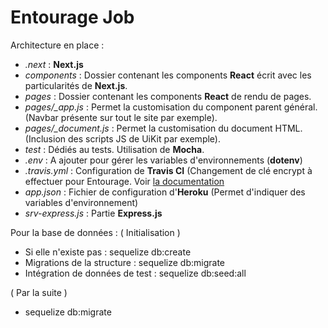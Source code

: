 # Entourage Job

Architecture en place :

- _.next_ : **Next.js**
- _components_ : Dossier contenant les components **React** écrit avec les particularités de **Next.js**.
- _pages_ : Dossier contenant les components **React** de rendu de pages.
- _pages/\_app.js_ : Permet la customisation du component parent général. (Navbar présente sur tout le site par exemple).
- _pages/\_document.js_ : Permet la customisation du document HTML. (Inclusion des scripts JS de UiKit par exemple).
- _test_ : Dédiés au tests. Utilisation de **Mocha**.
- _.env_ : A ajouter pour gérer les variables d'environnements (**dotenv**)
- _.travis.yml_ : Configuration de **Travis CI** (Changement de clé encrypt à effectuer pour Entourage. Voir [la documentation](https://docs.travis-ci.com/user/deployment/heroku/)
- _app.json_ : Fichier de configuration d'**Heroku** (Permet d'indiquer des variables d'environnement)
- _srv-express.js_ : Partie **Express.js**

Pour la base de données :
( Initialisation )

- Si elle n'existe pas : sequelize db:create
- Migrations de la structure : sequelize db:migrate
- Intégration de données de test : sequelize db:seed:all

( Par la suite )

- sequelize db:migrate
